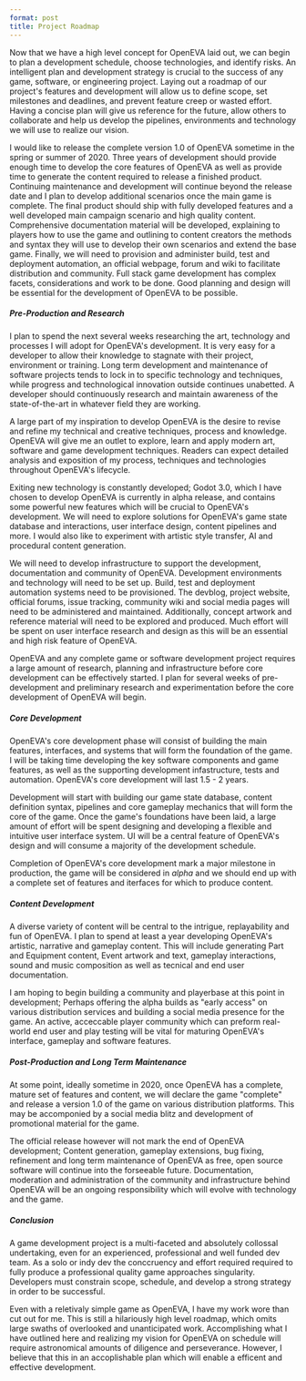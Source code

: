 ```yaml
---
format: post
title: Project Roadmap
---
```

Now that we have a high level concept for OpenEVA laid out, we can begin to plan a development schedule, choose technologies, and identify risks. An intelligent plan and development strategy is crucial to the success of any game, software, or engineering project. Laying out a roadmap of our project's features and development will allow us to define scope, set milestones and deadlines, and prevent feature creep or wasted effort. Having a concise plan will give us reference for the future, allow others to collaborate and help us develop the pipelines, environments and technology we will use to realize our vision.

I would like to release the complete version 1.0 of OpenEVA sometime in the spring or summer of 2020. Three years of development should provide enough time to develop the core features of OpenEVA as well as provide time to generate the content required to release a finished product. Continuing maintenance and development will continue beyond the release date and I plan to develop additional scenarios once the main game is complete. The final product should ship with fully developed features and a well developed main campaign scenario and high quality content. Comprehensive documentation material will be developed, explaining to players how to use the game and outlining to content creators the methods and syntax they will use to develop their own scenarios and extend the base game. Finally, we will need to provision and administer build, test and deployment automation, an official webpage, forum and wiki to facilitate distribution and community. Full stack game development has  complex facets, considerations and work to be done. Good planning and design will be essential for the development of OpenEVA to be possible.

##### Pre-Production and Research

I plan to spend the next several weeks researching the art, technology and processes I will adopt for OpenEVA's development. It is very easy for a developer to allow their knowledge to stagnate with their project, environment or training. Long term development and maintenance of software projects tends to lock in to specific technology and techniques, while progress and technological innovation outside continues unabetted. A developer should continuously research and maintain awareness of the state-of-the-art in whatever field they are working. 

A large part of my inspiration to develop OpenEVA is the desire to revise and refine my technical and creative techniques, process and knowledge. OpenEVA will give me an outlet to explore, learn and apply modern art, software and game development techniques. Readers can expect detailed analysis and exposition of my process, techniques and technologies throughout OpenEVA's lifecycle. 

Exiting new technology is constantly developed; Godot 3.0, which I have chosen to develop OpenEVA is currently in alpha release, and contains some powerful new features which will be crucial to OpenEVA's development. We will need to explore solutions for OpenEVA's game state database and interactions, user interface design, content pipelines and more. I would also like to experiment with artistic style transfer, AI and procedural content generation.

We will need to develop infrastructure to support the development, documentation and community of OpenEVA. Development environments and technology will need to be set up. Build, test and deployment automation systems need to be provisioned. The devblog, project website, official forums, issue tracking, community wiki and social media pages will need to be administered and maintained. Additionally, concept artwork and reference material will need to be explored and produced.  Much effort will be spent on user interface research and design as this will be an essential and high risk feature of OpenEVA.

OpenEVA and any complete game or software development project requires a large amount of research, planning and infrastructure before core development can be effectively started. I plan for several weeks of pre-development and preliminary research and experimentation before the core development of OpenEVA will begin.

##### Core Development

OpenEVA's core development phase will consist of building the main features, interfaces, and systems that will form the foundation of the game. I will be taking time developing the key software components and game features, as well as the supporting development infastructure, tests and automation. OpenEVA's core development will last 1.5 - 2 years.

Development will start with building our game state database, content definition syntax, pipelines and core gameplay mechanics that will form the core of the game. Once the game's foundations have been laid, a large amount of effort will be spent designing and developing a flexible and intuitive user interface system. UI will be a central feature of OpenEVA's design and will consume a majority of the development schedule.

Completion of OpenEVA's core development mark a major milestone in production, the game will be considered in <i>alpha</i> and we should end up with a complete set of features and iterfaces for which to produce content. 

##### Content Development

A diverse variety of content will be central to the intrigue, replayability and fun of OpenEVA. I plan to spend at least a year developing OpenEVA's artistic, narrative and gameplay content. This will include generating Part and Equipment content, Event artwork and text, gameplay interactions, sound and music composition as well as tecnical and end user documentation.

I am hoping to begin building a community and playerbase at this point in development; Perhaps offering the alpha builds as "early access" on various distribution services and building a social media presence for the game. An active, acceccable player community which can preform real-world end user and play testing will be vital for maturing OpenEVA's interface, gameplay and software features.

##### Post-Production and Long Term Maintenance

At some point, ideally sometime in 2020, once OpenEVA has a complete, mature set of features and content, we will declare the game "complete" and release a version 1.0 of the game on various distribution platforms. This may be accomponied by a social media blitz and development of promotional material for the game.

The official release however will not mark the end of OpenEVA development; Content generation, gameplay extensions, bug fixing, refinement and long term maintenance of OpenEVA as free, open source software will continue into the forseeable future. Documentation, moderation and administration of the community and infrastructure behind OpenEVA will be an ongoing responsibility which will evolve with technology and the game.

##### Conclusion

A game development project is a multi-faceted and absolutely collossal undertaking, even for an experienced, professional and well funded dev team. As a solo or indy dev the conccruency and effort required required to fully produce a professional quality game approaches singularity. Developers must constrain scope, schedule, and develop a strong strategy in order to be successful.

Even with a reletivaly simple game as OpenEVA, I have my work wore than cut out for me. This is still a hilariously high level roadmap, which omits large swaths of overlooked and unanticipated work. Accomplishing what I have outlined here and realizing my vision for OpenEVA on schedule will require astronomical amounts of diligence and perseverance. However, I believe that this in an accoplishable plan which will enable a efficent and effective development.

